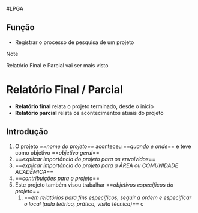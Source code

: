 #LPGA
## Função
- Registrar o processo de pesquisa de um projeto

> [!NOTE]
> Relatório Final e Parcial vai ser mais visto
# Relatório Final / Parcial
- **Relatório final** relata o projeto terminado, desde o início
- **Relatório parcial** relata os acontecimentos atuais do projeto
## Introdução
1. O projeto *==nome do projeto==* aconteceu ==*quando e onde*== e teve como objetivo ==*objetivo geral*==
2. ==*explicar importância do projeto para os envolvidos*==
3. ==*explicar importância do projeto para a ÁREA ou COMUNIDADE ACADÊMICA*==
4. ==*contribuições para o projeto*==
5. Este projeto também visou trabalhar ==*objetivos específicos do projeto*==
	1. ==*em relatórios para fins específicos, seguir a ordem e especificar o local (aula teórica, prática, visita técnica)*==
c
